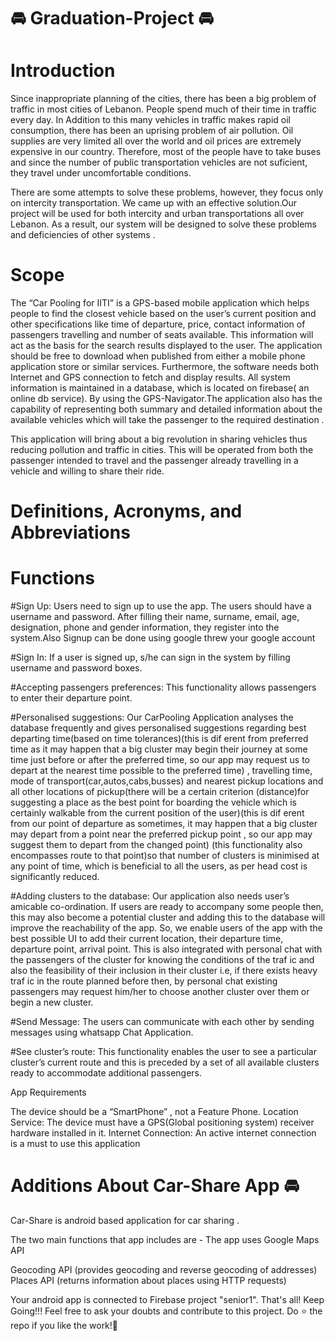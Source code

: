 # 🚘 Graduation-Project 🚘



# Introduction
Since inappropriate planning of the cities, there has been a big problem of traffic in most cities of Lebanon. People spend much of their time in traffic every day. In Addition to this many vehicles in traffic makes rapid oil consumption, there has been an uprising problem of air pollution. Oil supplies are very limited all over the world and oil prices are extremely expensive in our country. Therefore, most of the people have to take buses and since the number of public transportation vehicles are not suficient, they travel under uncomfortable conditions.

There are some attempts to solve these problems, however, they focus only on intercity transportation. We came up with an effective solution.Our project will be used for both intercity and urban transportations all over Lebanon. As a result, our system will be designed to solve these problems and deficiencies of other systems .

# Scope
The “Car Pooling for IITI” is a GPS-based mobile application which helps people to find the closest vehicle based on the user’s current position and other specifications like time of departure, price, contact information of passengers travelling and number of seats available. This information will act as the basis for the search results displayed to the user. The application should be free to download when published  from either a mobile phone application store or similar services. Furthermore, the software needs both Internet and GPS connection to fetch and display results. All system information is maintained in a database, which is located on firebase( an online db service). By using the GPS-Navigator.The application also has the capability of representing both summary and detailed information about the available vehicles which will take the passenger to the required destination .

This application will bring about a big revolution in sharing vehicles thus reducing pollution and traffic in cities. This will be operated from both the passenger intended to travel and the passenger already travelling in a vehicle and willing to share their ride.

# Definitions, Acronyms, and Abbreviations


# Functions
#Sign Up: Users need to sign up to use the app. The users should have a username and password. After filling their name, surname, email, age, designation, phone and gender information, they register into the system.Also Signup can be done using google threw your google account

#Sign In: If a user is signed up, s/he can sign in the system by filling username and password boxes.


#Accepting passengers preferences: This functionality allows passengers to enter their departure point.

#Personalised suggestions: Our CarPooling Application analyses the database frequently and gives personalised suggestions regarding best departing time(based on time tolerances)(this is dif erent from preferred time as it may happen that a big cluster may begin their journey at some time just before or after the preferred time, so our app may request us to depart at the nearest time possible to the preferred time) , travelling time, mode of transport(car,autos,cabs,busses) and nearest pickup locations and all other locations of pickup(there will be a certain criterion (distance)for suggesting a place as the best point for boarding the vehicle which is certainly walkable from the current position of the user)(this is dif erent from our point of departure as sometimes, it may happen that a big cluster may depart from a point near the preferred pickup point , so our app may suggest them to depart from the changed point) (this functionality also encompasses route to that point)so that number of clusters is minimised at any point of time, which is beneficial to all the users, as per head cost is significantly reduced.

#Adding clusters to the database: Our application also needs user’s amicable co-ordination. If users are ready to accompany some people then, this may also become a potential cluster and adding this to the database will improve the reachability of the app. So, we enable users of the app with the best possible UI to add their current location, their departure time, departure point, arrival point. This is also integrated with personal chat with the passengers of the cluster for knowing the conditions of the traf ic and also the feasibility of their inclusion in their cluster i.e, if there exists heavy traf ic in the route planned before then, by personal chat existing passengers may request him/her to choose another cluster over them or begin a new cluster.

#Send Message: The users can communicate with each other by sending messages using whatsapp Chat Application.


#See cluster’s route: This functionality enables the user to see a particular cluster’s current route and this is preceded by a set of all available clusters ready to accommodate additional passengers.



App Requirements

The device should be a “SmartPhone” , not a Feature Phone.
Location Service: The device must have a GPS(Global positioning system) receiver hardware installed in it.
Internet Connection: An active internet connection is a must to use this application



# Additions About Car-Share App 🚘
Car-Share is android based application for car sharing .

The two main functions that app includes are -
The app uses  Google Maps API

Geocoding API (provides geocoding and reverse geocoding of addresses)
Places API (returns information about places using HTTP requests)


Your android app is connected to Firebase project "senior1".
That's all!
Keep Going!!!
Feel free to ask your doubts and contribute to this project.
Do ⭐ the repo if you like the work!🙌
